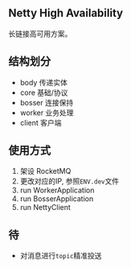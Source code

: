 ## Netty High Availability
长链接高可用方案。

## 结构划分
- body 传递实体
- core 基础/协议
- bosser 连接保持
- worker 业务处理
- client 客户端

## 使用方式
1. 架设 RocketMQ
2. 更改对应的IP, 参照`ENV.dev`文件
3. run WorkerApplication
4. run BosserApplication
5. run NettyClient

## 待
- 对消息进行`topic`精准投送
